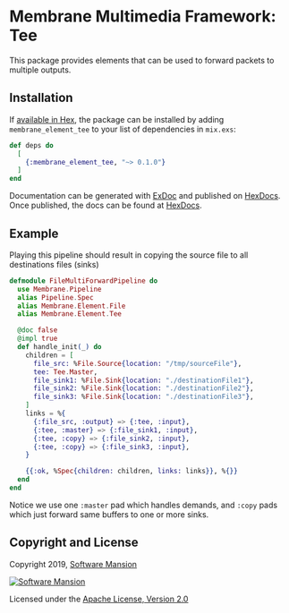 # Membrane Multimedia Framework: Tee

This package provides elements that can be used to forward packets to multiple outputs.

## Installation

If [available in Hex](https://hex.pm/docs/publish), the package can be installed
by adding `membrane_element_tee` to your list of dependencies in `mix.exs`:

```elixir
def deps do
  [
    {:membrane_element_tee, "~> 0.1.0"}
  ]
end
```

Documentation can be generated with [ExDoc](https://github.com/elixir-lang/ex_doc)
and published on [HexDocs](https://hexdocs.pm). Once published, the docs can
be found at [HexDocs](https://hexdocs.pm/membrane_element_tee).

## Example

Playing this pipeline should result in copying the source file to all destinations files (sinks)

```elixir
defmodule FileMultiForwardPipeline do
  use Membrane.Pipeline
  alias Pipeline.Spec
  alias Membrane.Element.File
  alias Membrane.Element.Tee

  @doc false
  @impl true
  def handle_init(_) do
    children = [
      file_src: %File.Source{location: "/tmp/sourceFile"},
      tee: Tee.Master,
      file_sink1: %File.Sink{location: "./destinationFile1"},
      file_sink2: %File.Sink{location: "./destinationFile2"},
      file_sink3: %File.Sink{location: "./destinationFile3"},
    ]
    links = %{
      {:file_src, :output} => {:tee, :input},
      {:tee, :master} => {:file_sink1, :input},
      {:tee, :copy} => {:file_sink2, :input},
      {:tee, :copy} => {:file_sink3, :input},
    }

    {{:ok, %Spec{children: children, links: links}}, %{}}
  end
end
```

Notice we use one `:master` pad which handles demands, and `:copy` pads which just forward same buffers to one or more sinks.

## Copyright and License

Copyright 2019, [Software Mansion](https://swmansion.com/?utm_source=git&utm_medium=readme&utm_campaign=membrane)

[![Software Mansion](https://membraneframework.github.io/static/logo/swm_logo_readme.png)](https://swmansion.com/?utm_source=git&utm_medium=readme&utm_campaign=membrane)

Licensed under the [Apache License, Version 2.0](LICENSE)
